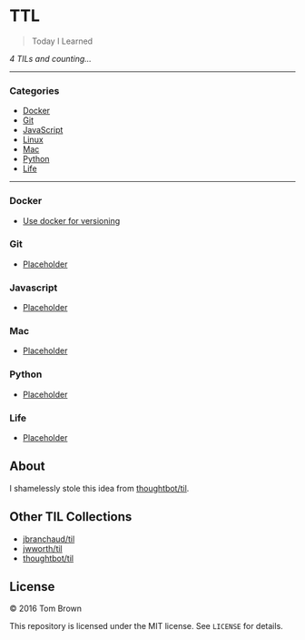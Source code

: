 # TTL

> Today I Learned


_4 TILs and counting..._

---

### Categories

* [Docker](#docker)
* [Git](#git)
* [JavaScript](#javascript)
* [Linux](#linux)
* [Mac](#mac)
* [Python](#python)
* [Life](#life)

---

### Docker

- [Use docker for versioning](#docker/use-docker-for-versioning)

### Git

- [Placeholder](#)

### Javascript

- [Placeholder](#)

### Mac

- [Placeholder](#)

### Python

- [Placeholder](#)

### Life

- [Placeholder](#)


## About

I shamelessly stole this idea from
[thoughtbot/til](https://github.com/thoughtbot/til).

## Other TIL Collections

* [jbranchaud/til](https://github.com/jbranchaud/til)
* [jwworth/til](https://github.com/jwworth/til)
* [thoughtbot/til](https://github.com/thoughtbot/til)

## License

&copy; 2016 Tom Brown

This repository is licensed under the MIT license. See `LICENSE` for
details.
